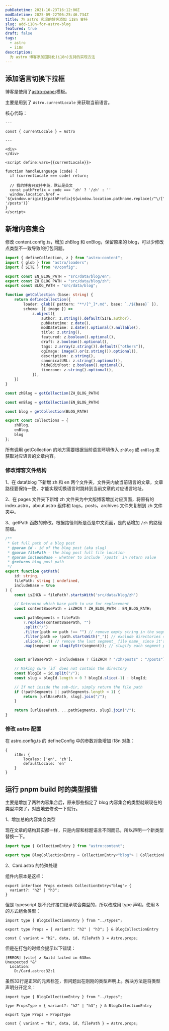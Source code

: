 ```yaml
---
pubDatetime: 2021-10-23T16:12:00Z
modDatetime: 2025-09-22T06:25:46.734Z
title: 为 astro 实现的博客添加 i18n 支持
slug: add-i18n-for-astro-blog
featured: true
draft: false
tags:
  - astro
  - i18n
description:
  为 astro 博客添加国际化(i18n)支持的实现方法
---
```


## 添加语言切换下拉框

博客是使用了[astro-paper](https://github.com/satnaing/astro-paper)模板。

主要是用到了 `Astro.currentLocale` 来获取当前语言。

核心代码：
```
---

const { currentLocale } = Astro

---

<div>
</div>

<script define:vars={{currentLocale}}>

function handleLanguage (code) {
  if (currentLocale === code) return;
  
  // 我的博客只支持中英，默认是英文
  const pathPrefix = code === 'zh' ? '/zh' : ''
  window.location.href = `${window.origin}${pathPrefix}${window.location.pathname.replace(/^\/[^/]*\/posts/, '/posts')}`
}
</script>
```

## 新增内容集合

修改 content.config.ts，增加 zhBlog 和 enBlog，保留原来的 blog，可以少修改点类型不一致导致的打包问题。

```typescript
import { defineCollection, z } from "astro:content";
import { glob } from "astro/loaders";
import { SITE } from "@/config";

export const EN_BLOG_PATH = "src/data/blog/en";
export const ZH_BLOG_PATH = "src/data/blog/zh";
export const BLOG_PATH = "src/data/blog";

function getCollection (base: string) {
    return defineCollection({
        loader: glob({ pattern: "**/[^_]*.md", base: `./${base}` }),
        schema: ({ image }) =>
            z.object({
                author: z.string().default(SITE.author),
                pubDatetime: z.date(),
                modDatetime: z.date().optional().nullable(),
                title: z.string(),
                featured: z.boolean().optional(),
                draft: z.boolean().optional(),
                tags: z.array(z.string()).default(["others"]),
                ogImage: image().or(z.string()).optional(),
                description: z.string(),
                canonicalURL: z.string().optional(),
                hideEditPost: z.boolean().optional(),
                timezone: z.string().optional(),
            }),
    })
}

const zhBlog = getCollection(ZH_BLOG_PATH)

const enBlog = getCollection(EN_BLOG_PATH)

const blog = getCollection(BLOG_PATH)

export const collections = {
    zhBlog,
    enBlog,
    blog
};
```

所有调用 getCollection 的地方需要根据当前语言环境传入 `zhBlog` 或 `enBlog` 来获取对应语言的文章内容。

### 修改博客文件结构

1、在 data\blog 下新增 zh 和 en 两个文件夹，文件夹内放当前语言的文章，文章路径要保持一致，才能实现切换语言时跳转到当前文章的对应语言地址。

2、在 pages 文件夹下新增 zh 文件夹为中文版博客增加对应页面，将原有的 index.astro，about.astro 组件和 tags，posts，archives 文件夹复制到 zh 文件夹中。

3、getPath 函数的修改。根据路径判断是否是中文页面，是的话增加 `/zh` 的路径前缀。

```typescript
/**
 * Get full path of a blog post
 * @param id - id of the blog post (aka slug)
 * @param filePath - the blog post full file location
 * @param includeBase - whether to include `/posts` in return value
 * @returns blog post path
 */
export function getPath(
    id: string,
    filePath: string | undefined,
    includeBase = true
) {
    const isZHCN = filePath?.startsWith('src/data/blog/zh')

    // Determine which base path to use for replacement
    const contentBasePath = isZHCN ? ZH_BLOG_PATH : EN_BLOG_PATH;

    const pathSegments = filePath
        ?.replace(contentBasePath, "")
        .split("/")
        .filter(path => path !== "") // remove empty string in the segments ["", "other-path"] <- empty string will be removed
        .filter(path => !path.startsWith("_")) // exclude directories start with underscore "_"
        .slice(0, -1) // remove the last segment_ file name_ since it's unnecessary
        .map(segment => slugifyStr(segment)); // slugify each segment path


    const urlBasePath = includeBase ? (isZHCN ? "/zh/posts" : "/posts") : ("");

    // Making sure `id` does not contain the directory
    const blogId = id.split("/");
    const slug = blogId.length > 0 ? blogId.slice(-1) : blogId;

    // If not inside the sub-dir, simply return the file path
    if (!pathSegments || pathSegments.length < 1) {
        return [urlBasePath, slug].join("/");
    }

    return [urlBasePath, ...pathSegments, slug].join("/");
}
```

### 修改 astro 配置

在 astro.config.ts 的 defineConfig 中的参数对象增加 i18n 对象：

```
{
    i18n: {
        locales: ['en', 'zh'],
        defaultLocale: 'en'
    }
}
```

## 运行 pnpm build 时的类型报错

主要是增加了两种内容集合后，原来那些指定了 blog 内容集合的类型就跟现在的类型冲突了，对应地去修改一下就行。

1、增加总的内容集合类型

现在文章的结构其实都一样，只是内容和标题语言不同而已，所以声明一个新类型替换一下。

```typescript
import type { CollectionEntry } from "astro:content";

export type BlogCollectionEntry = CollectionEntry<"blog"> | CollectionEntry<"enBlog"> | CollectionEntry<"zhBlog">
```

2、Card.astro 的特殊处理

组件内原本是这样：

```
export interface Props extends CollectionEntry<"blog"> {
  variant?: "h2" | "h3";
}
```

但是 typescript 是不允许接口继承联合类型的，所以改成用 type 声明，使用 & 的方式组合类型：

```
import type { BlogCollectionEntry } from "../types";

export type Props = { variant?: "h2" | "h3"; } & BlogCollectionEntry

const { variant = "h2", data, id, filePath } = Astro.props;
```

但是在打包的时候会提示以下错误：

```
[ERROR] [vite] ✗ Build failed in 638ms
Unexpected "&"
  Location:
    D:/Card.astro:32:1
```

虽然32行是正常的元素标签，但问题出在刚刚的类型声明上。解决方法是将类型声明分开定义：

```
import type { BlogCollectionEntry } from "../types";

type PropsType = { variant?: "h2" | "h3"; } & BlogCollectionEntry

export type Props = PropsType

const { variant = "h2", data, id, filePath } = Astro.props;
```
